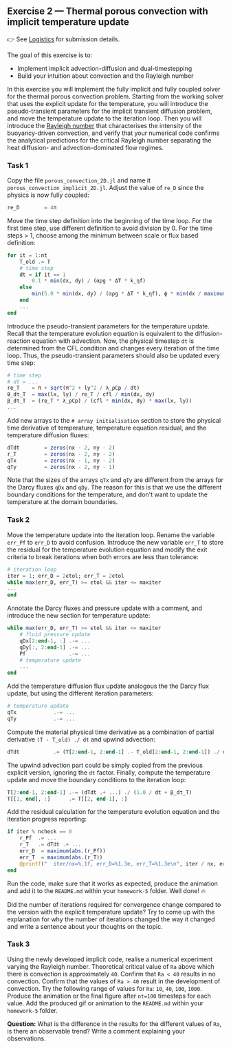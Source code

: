 <!--This file was generated, do not modify it.-->
## Exercise 2 — **Thermal porous convection with implicit temperature update**

👉 See [Logistics](/logistics/#submission) for submission details.

The goal of this exercise is to:
- Implement implicit advection-diffusion and dual-timestepping
- Build your intuition about convection and the Rayleigh number

In this exercise you will implement the fully implicit and fully coupled solver for the thermal porous convection problem. Starting from the working solver that uses the explicit update for the temperature, you will introduce the pseudo-transient parameters for the implicit transient diffusion problem, and move the temperature update to the iteration loop. Then you will introduce the [Rayleigh number](https://en.wikipedia.org/wiki/Rayleigh_number) that characterises the intensity of the buoyancy-driven convection, and verify that your numerical code confirms the analytical predictions for the critical Rayleigh number separating the heat diffusion- and advection-dominated flow regimes.

### Task 1
Copy the file `porous_convection_2D.jl` and name it `porous_convection_implicit_2D.jl`. Adjust the value of `re_D` since the physics is now fully coupled:

```julia
re_D        = 4π
```

Move the time step definition into the beginning of the time loop. For the first time step, use different definition to avoid division by 0. For the time steps > 1, choose among the minimum between scale or flux based definition:

```julia
for it = 1:nt
    T_old .= T
    # time step
    dt = if it == 1
        0.1 * min(dx, dy) / (αρg * ΔT * k_ηf)
    else
        min(5.0 * min(dx, dy) / (αρg * ΔT * k_ηf), ϕ * min(dx / maximum(abs.(qDx)), dy / maximum(abs.(qDy))) / 2.1)
    end
    ...
end
```

Introduce the pseudo-transient parameters for the temperature update. Recall that the temperature evolution equation is equivalent to the diffusion-reaction equation with advection. Now, the physical timestep `dt` is determined from the CFL condition and changes every iteration of the time loop. Thus, the pseudo-transient parameters should also be updated every time step:

```julia
# time step
# dt = ...
re_T    = π + sqrt(π^2 + ly^2 / λ_ρCp / dt)
θ_dτ_T  = max(lx, ly) / re_T / cfl / min(dx, dy)
β_dτ_T  = (re_T * λ_ρCp) / (cfl * min(dx, dy) * max(lx, ly))
...
```

Add new arrays to the `# array initialisation` section to store the physical time derivative of temperature, temperature equation residual, and the temperature diffusion fluxes:

```julia
dTdt        = zeros(nx - 2, ny - 2)
r_T         = zeros(nx - 2, ny - 2)
qTx         = zeros(nx - 1, ny - 2)
qTy         = zeros(nx - 2, ny - 1)
```

Note that the sizes of the arrays `qTx` and `qTy` are different from the arrays for the Darcy fluxes `qDx` and `qDy`. The reason for this is that we use the different boundary conditions for the temperature, and don't want to update the temperature at the domain boundaries.

### Task 2
Move the temperature update into the iteration loop. Rename the variable `err_Pf` to `err_D` to avoid confusion. Introduce the new variable `err_T` to store the residual for the temperature evolution equation and modify the exit criteria to break iterations when both errors are less than tolerance:
```julia
# iteration loop
iter = 1; err_D = 2ϵtol; err_T = 2ϵtol
while max(err_D, err_T) >= ϵtol && iter <= maxiter
...
end
```

Annotate the Darcy fluxes and pressure update with a comment, and introduce the new section for temperature update:

```julia
while max(err_D, err_T) >= ϵtol && iter <= maxiter
    # fluid pressure update
    qDx[2:end-1, :] .-= ...
    qDy[:, 2:end-1] .-= ...
    Pf              .-= ...
    # temperature update
    ...
end
```

Add the temperature diffusion flux update analogous the the Darcy flux update, but using the different iteration parameters:

```julia
# temperature update
qTx            .-= ...
qTy            .-= ...
```

Compute the material physical time derivative as a combination of partial derivative `(T - T_old) ./ dt` and upwind advection:

```julia
dTdt           .= (T[2:end-1, 2:end-1] .- T_old[2:end-1, 2:end-1]) ./ dt .+ (...) ./ ϕ
```

The upwind advection part could be simply copied from the previous explicit version, ignoring the `dt` factor.
Finally, compute the temperature update and move the boundary conditions to the iteration loop:

```julia
T[2:end-1, 2:end-1] .-= (dTdt .+ ...) ./ (1.0 / dt + β_dτ_T)
T[[1, end], :]      .= T[[2, end-1], :]
```

Add the residual calculation for the temperature evolution equation and the iteration progress reporting:

```julia
if iter % ncheck == 0
    r_Pf  .= ...
    r_T   .= dTdt .+ ...
    err_D  = maximum(abs.(r_Pf))
    err_T  = maximum(abs.(r_T))
    @printf("  iter/nx=%.1f, err_D=%1.3e, err_T=%1.3e\n", iter / nx, err_D, err_T)
end
```

Run the code, make sure that it works as expected, produce the animation and add it to the `README.md` within your `homework-5` folder. Well done! 🔥

Did the number of iterations required for convergence change compared to the version with the explicit temperature update? Try to come up with the explanation for why the number of iterations changed the way it changed and write a sentence about your thoughts on the topic.

### Task 3
Using the newly developed implicit code, realise a numerical experiment varying the Rayleigh number. Theoretical critical value of `Ra` above which there is convection is approximately `40`. Confirm that `Ra < 40` results in no convection. Confirm that the values of `Ra > 40` result in the development of convection. Try the following range of values for `Ra`: `10`, `40`, `100`, `1000`. Produce the animation or the final figure after `nt=100` timesteps for each value. Add the produced gif or animation to the `README.md` within your `homework-5` folder.

**Question:** What is the difference in the results for the different values of `Ra`, is there an observable trend? Write a comment explaining your observations.

